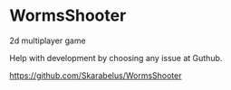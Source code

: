 WormsShooter
============

2d multiplayer game

Help with development by choosing any issue at Guthub.


https://github.com/Skarabelus/WormsShooter
